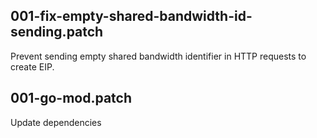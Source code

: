## 001-fix-empty-shared-bandwidth-id-sending.patch

Prevent sending empty shared bandwidth identifier in HTTP requests to create EIP.

## 001-go-mod.patch

Update dependencies
